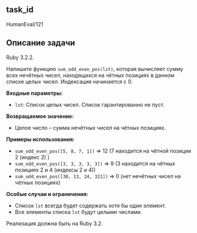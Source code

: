 ## task_id
HumanEval/121

## Описание задачи
Ruby 3.2.2.

Напишите функцию `sum_odd_even_pos(lst)`, которая вычисляет сумму всех нечётных чисел, находящихся на чётных позициях в данном списке целых чисел.  Индексация начинается с 0.

**Входные параметры:**

* `lst`: Список целых чисел. Список гарантированно не пуст.

**Возвращаемое значение:**

* Целое число – сумма нечётных чисел на чётных позициях.

**Примеры использования:**

* `sum_odd_even_pos([5, 8, 7, 1])`  => 12 (7 находится на чётной позиции 2 (индекс 2) )
* `sum_odd_even_pos([3, 3, 3, 3, 3])` => 9 (3 находится на чётных позициях 2 и 4 (индексы 2 и 4))
* `sum_odd_even_pos([30, 13, 24, 321])` => 0 (нет нечётных чисел на чётных позициях)


**Особые случаи и ограничения:**

* Список `lst` всегда будет содержать хотя бы один элемент.
* Все элементы списка `lst` будут целыми числами.


Реализация должна быть на Ruby 3.2.

